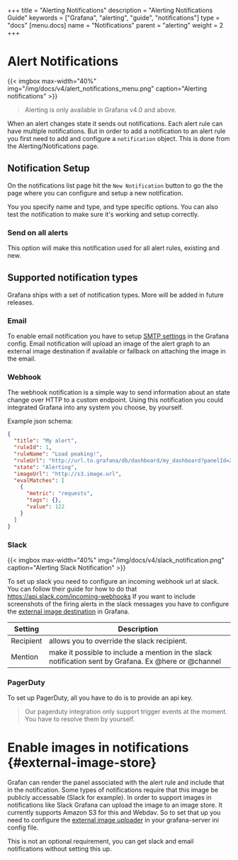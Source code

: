 +++
title = "Alerting Notifications"
description = "Alerting Notifications Guide"
keywords = ["Grafana", "alerting", "guide", "notifications"]
type = "docs"
[menu.docs]
name = "Notifications"
parent = "alerting"
weight = 2
+++


# Alert Notifications

{{< imgbox max-width="40%" img="/img/docs/v4/alert_notifications_menu.png" caption="Alerting notifications" >}}

> Alerting is only available in Grafana v4.0 and above.

When an alert changes state it sends out notifications. Each alert rule can have
multiple notifications. But in order to add a notification to an alert rule you first need
to add and configure a `notification` object. This is done from the Alerting/Notifications page.

## Notification Setup

On the notifications list page hit the `New Notification` button to go the the page where you
can configure and setup a new notification.

You you specify name and type, and type specific options. You can also test the notification to make
sure it's working and setup correctly.

<!-- You can reach this page from the Alerting submenu or Alert List page header. -->
<!-- When you configure a notification you can have it be a global notifiations, meaning -->
<!-- it will be sent for all alerts within Grafana. This is useful to make sure you won’t miss to configure -->
<!-- notifications for an alert.  You can find the alert notification page in the main menu under alerting. -->
<!--  -->

<!-- ## Add a notifications to an Alert -->
<!-- You can add and remove notifications from an alert by going to the `Notifications` sub menu in the alerting tab. -->
<!--  -->
<!--  -->
<!-- <img class="no-shadow" src="/img/docs/v4/alerttab_notifications_submenu.png"> -->
<!--  -->
<!--  -->
<!-- Click the `+` button to add a new notification and the `x` to remove. Notifications with a blue backgrounds are enabled by default for all alerts and cannot be modified from this view. -->
<!--  -->
<!--  -->
<!-- <img class="no-shadow" src="/img/docs/v4/add_remove_notifications.png"> -->
<!--  -->

### Send on all alerts

This option will make this notification used for all alert rules, existing and new.

## Supported notification types

Grafana ships with a set of notification types. More will be added in future releases.

### Email

To enable email notification you have to setup [SMTP settings](/installation/configuration/#smtp)
in the Grafana config. Email notification will upload an image of the alert graph to an
external image destination if available or fallback on attaching the image in the email.

### Webhook

The webhook notification is a simple way to send information about an state change over HTTP to a custom endpoint.
Using this notification you could integrated Grafana into any system you choose, by yourself.

Example json schema:
```json
{
  "title": "My alert",
  "ruleId": 1,
  "ruleName": "Load peaking!",
  "ruleUrl": "http://url.to.grafana/db/dashboard/my_dashboard?panelId=2",
  "state": "Alerting",
  "imageUrl": "http://s3.image.url",
  "evalMatches": [
    {
      "metric": "requests",
      "tags": {},
      "value": 122
    }
  ]
}
```

### Slack

{{< imgbox max-width="40%" img="/img/docs/v4/slack_notification.png" caption="Alerting Slack Notification" >}}

To set up slack you need to configure an incoming webhook url at slack. You can follow their guide for how
to do that https://api.slack.com/incoming-webhooks If you want to include screenshots of the firing alerts
in the slack messages you have to configure the [external image destination](#external-image-store) in Grafana.

Setting | Description
---------- | -----------
Recipient | allows you to override the slack recipient.
Mention | make it possible to include a mention in the slack notification sent by Grafana. Ex @here or @channel

### PagerDuty

To set up PagerDuty, all you have to do is to provide an api key.

> Our pagerduty integration only support trigger events at the moment. You have to resolve them by yourself.


# Enable images in notifications {#external-image-store}

Grafan can render the panel associated with the alert rule and include that in the notification. Some types
of notifications require that this image be publicly accessable (Slack for example). In order to support
images in notifications like Slack Grafana can upload the image to an image store. It currently supports
Amazon S3 for this and Webdav. So to set that up you need to configure the
[external image uploader](/installation/configuration/#external-image-storage) in your grafana-server ini
config file.

This is not an optional requirement, you can get slack and email notifications without setting this up.






